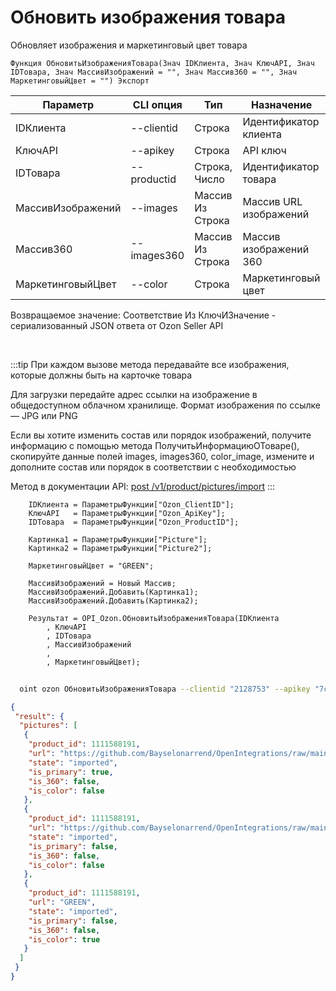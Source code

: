 ﻿---
sidebar_position: 9
---

# Обновить изображения товара
 Обновляет изображения и маркетинговый цвет товара



`Функция ОбновитьИзображенияТовара(Знач IDКлиента, Знач КлючAPI, Знач IDТовара, Знач МассивИзображений = "", Знач Массив360 = "", Знач МаркетинговыйЦвет = "") Экспорт`

  | Параметр | CLI опция | Тип | Назначение |
  |-|-|-|-|
  | IDКлиента | --clientid | Строка | Идентификатор клиента |
  | КлючAPI | --apikey | Строка | API ключ |
  | IDТовара | --productid | Строка, Число | Идентификатор товара |
  | МассивИзображений | --images | Массив Из Строка | Массив URL изображений |
  | Массив360 | --images360 | Массив Из Строка | Массив изображений 360 |
  | МаркетинговыйЦвет | --color | Строка | Маркетинговый цвет |

  
  Возвращаемое значение:   Соответствие Из КлючИЗначение - сериализованный JSON ответа от Ozon Seller API

<br/>

:::tip
При каждом вызове метода передавайте все изображения, которые должны быть на карточке товара

 Для загрузки передайте адрес ссылки на изображение в общедоступном облачном хранилище. Формат изображения по ссылке — JPG или PNG

 Если вы хотите изменить состав или порядок изображений, получите информацию с помощью метода ПолучитьИнформациюОТоваре(), скопируйте данные полей images, images360, color_image, измените и дополните состав или порядок в соответствии с необходимостью

 Метод в документации API: [post /v1/product/pictures/import](https://docs.ozon.ru/api/seller/#operation/ProductAPI_ProductImportPictures)
:::
<br/>


```bsl title="Пример кода"
    IDКлиента = ПараметрыФункции["Ozon_ClientID"];
    КлючAPI   = ПараметрыФункции["Ozon_ApiKey"];
    IDТовара  = ПараметрыФункции["Ozon_ProductID"];

    Картинка1 = ПараметрыФункции["Picture"];
    Картинка2 = ПараметрыФункции["Picture2"];

    МаркетинговыйЦвет = "GREEN";

    МассивИзображений = Новый Массив;
    МассивИзображений.Добавить(Картинка1);
    МассивИзображений.Добавить(Картинка2);

    Результат = OPI_Ozon.ОбновитьИзображенияТовара(IDКлиента
        , КлючAPI
        , IDТовара
        , МассивИзображений
        ,
        , МаркетинговыйЦвет);
```



```sh title="Пример команды CLI"
    
  oint ozon ОбновитьИзображенияТовара --clientid "2128753" --apikey "7cc90d26-33e4-499b..." --productid "1111588191" --images %images% --images360 %images360% --color %color%

```

```json title="Результат"
{
 "result": {
  "pictures": [
   {
    "product_id": 1111588191,
    "url": "https://github.com/Bayselonarrend/OpenIntegrations/raw/main/service/test_data/picture.jpg",
    "state": "imported",
    "is_primary": true,
    "is_360": false,
    "is_color": false
   },
   {
    "product_id": 1111588191,
    "url": "https://github.com/Bayselonarrend/OpenIntegrations/raw/main/service/test_data/picture2.jpg",
    "state": "imported",
    "is_primary": false,
    "is_360": false,
    "is_color": false
   },
   {
    "product_id": 1111588191,
    "url": "GREEN",
    "state": "imported",
    "is_primary": false,
    "is_360": false,
    "is_color": true
   }
  ]
 }
}
```
